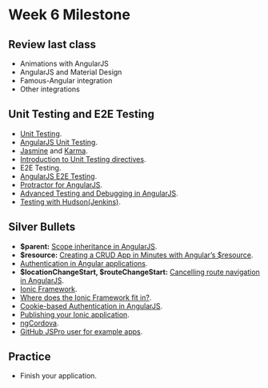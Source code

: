 Week 6 Milestone
===================

## Review last class

* Animations with AngularJS
* AngularJS and Material Design
* Famous-Angular integration
* Other integrations

## Unit Testing and E2E Testing

* [Unit Testing](http://www.smashingmagazine.com/2012/06/27/introduction-to-javascript-unit-testing/).
 * [AngularJS Unit Testing](https://docs.angularjs.org/guide/unit-testing).
 * [Jasmine](http://jasmine.github.io/) and [Karma](http://karma-runner.github.io/0.12/index.html).
 * [Introduction to Unit Testing directives](http://angular-tips.com/blog/2014/06/introduction-to-unit-test-directives/).
* E2E Testing.
 * [AngularJS E2E Testing](https://docs.angularjs.org/guide/e2e-testing).
 * [Protractor for AngularJS](http://angular.github.io/protractor/#/).
* [Advanced Testing and Debugging in AngularJS](http://www.yearofmoo.com/2013/09/advanced-testing-and-debugging-in-angularjs.html).
* [Testing with Hudson(Jenkins)](http://www.xnoccio.com//362-hudson-parte-1-introduccion/).

## Silver Bullets

* __$parent:__ [Scope inheritance in AngularJS](https://cfdeepak.wordpress.com/2014/10/18/playing-with-scope-inheritance-in-angular/).
* __$resource:__ [Creating a CRUD App in Minutes with Angular’s $resource](http://www.sitepoint.com/creating-crud-app-minutes-angulars-resource/).
* [Authentication in Angular applications](http://www.sitepoint.com/implementing-authentication-angular-applications/).
* __$locationChangeStart, $routeChangeStart:__ [Cancelling route navigation in AngularJS](http://weblogs.asp.net/dwahlin/cancelling-route-navigation-in-angularjs).
* [Ionic Framework](http://ionicframework.com/).
 * [Where does the Ionic Framework fit in?](http://ionicframework.com/blog/where-does-the-ionic-framework-fit-in/).
 * [Cookie-based Authentication in AngularJS](http://ionicframework.com/blog/angularjs-authentication/).
 * [Publishing your Ionic application](http://ionicframework.com/docs/guide/publishing.html).
 * [ngCordova](http://ngcordova.com/).
* [GitHub JSPro user for example apps](https://github.com/jsprodotcom).

## Practice

* Finish your application.